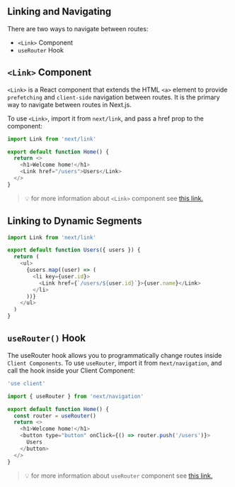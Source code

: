 ## Linking and Navigating

There are two ways to navigate between routes:

+ `<Link>` Component
+ `useRouter` Hook

## `<Link>` Component

`<Link>` is a React component that extends the HTML `<a>` element to provide `prefetching` and `client-side` navigation
between routes. It is the primary way to navigate between routes in Next.js.

To use `<Link>`, import it from `next/link`, and pass a href prop to the component:

```js
import Link from 'next/link'

export default function Home() {
  return <>
    <h1>Welcome home!</h1>
    <Link href="/users">Users</Link>
  </>
}
```

> 💡 for more information about `<Link>` component
> see <a href="https://nextjs.org/docs/app/api-reference/components/link" target="_blank">this link.</a>

## Linking to Dynamic Segments

```js
import Link from 'next/link'

export default function Users({ users }) {
  return (
    <ul>
      {users.map((user) => (
        <li key={user.id}>
          <Link href={`/users/${user.id}`}>{user.name}</Link>
        </li>
      ))}
    </ul>
  )
}
```

## `useRouter()` Hook

The useRouter hook allows you to programmatically change routes inside `Client Components`.
To use `useRouter`, import it from n`ext/navigation`, and call the hook inside your Client Component:

```js
'use client'

import { useRouter } from 'next/navigation'

export default function Home() {
  const router = useRouter()
  return <>
    <h1>Welcome home!</h1>
    <button type="button" onClick={() => router.push('/users')}>
      Users
    </button>
  </>
}
```

> 💡 for more information about `useRouter` component
> see <a href="https://nextjs.org/docs/app/api-reference/functions/use-router" target="_blank">this link.</a>


